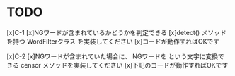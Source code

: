 TODO
==============
[x]C-1
[x]NGワードが含まれているかどうかを判定できる 
[x]detect() メソッドを持つ WordFilterクラス を実装してください
[x]コードが動作すればOKです

[x]C-2
[x]NGワードが含まれていた場合に、
NGワードを <censored> という文字に変換できる 
censor メソッドを実装してください
[x]下記のコードが動作すればOKです